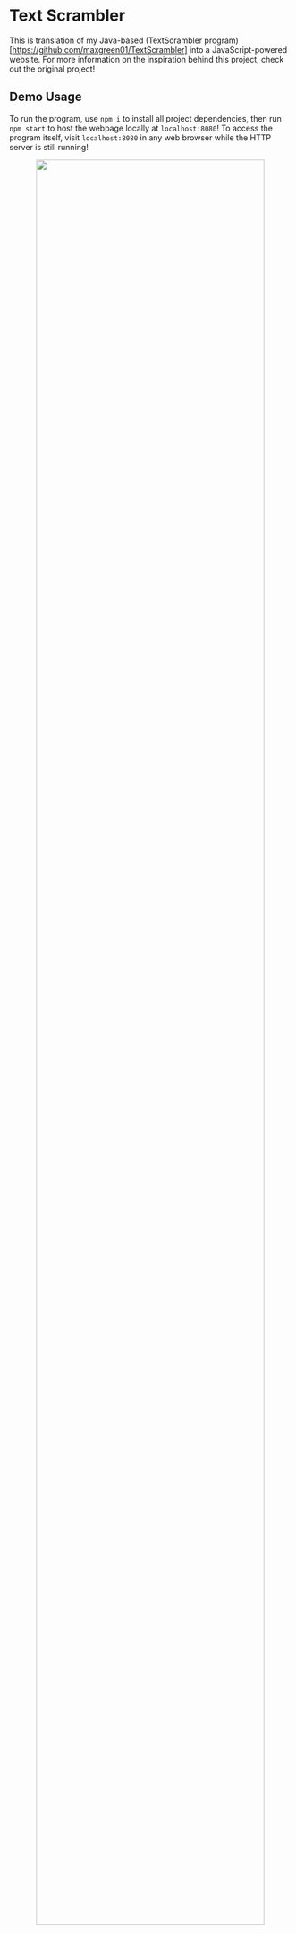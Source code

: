 # Text Scrambler

This is translation of my Java-based (TextScrambler program)[https://github.com/maxgreen01/TextScrambler] into a JavaScript-powered website. For more information on the inspiration behind this project, check out the original project!

## Demo Usage

To run the program, use `npm i` to install all project dependencies, then run `npm start` to host the webpage locally at `localhost:8080`! To access the program itself, visit `localhost:8080` in any web browser while the HTTP server is still running!

<p align="center" width="100%">
  <img src="https://github.com/user-attachments/assets/e30b4b97-c03f-4b1f-acb6-b36330d7ba8f" style="width:90%; height:auto;">
</p>
